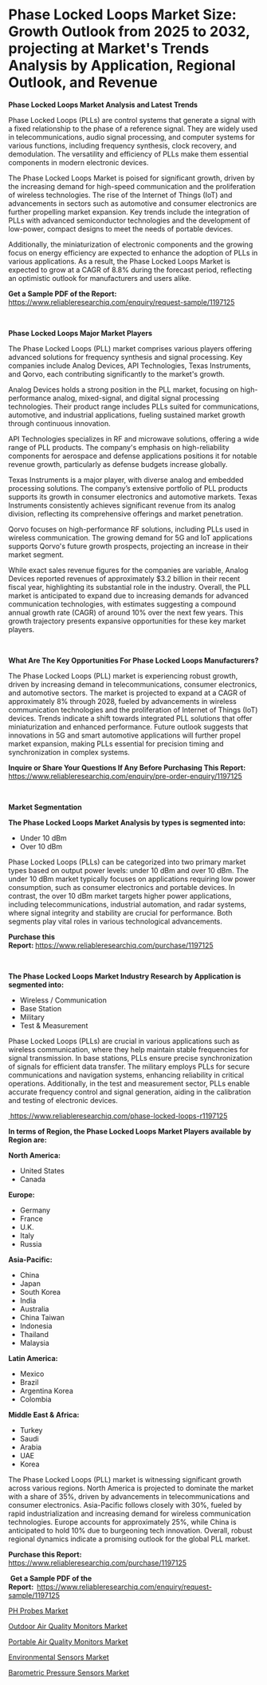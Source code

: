 <p><h1>Phase Locked Loops Market Size: Growth Outlook from 2025 to 2032, projecting at Market's Trends Analysis by Application, Regional Outlook, and Revenue</h1></p><p><strong>Phase Locked Loops Market Analysis and Latest Trends</strong></p>
<p><p>Phase Locked Loops (PLLs) are control systems that generate a signal with a fixed relationship to the phase of a reference signal. They are widely used in telecommunications, audio signal processing, and computer systems for various functions, including frequency synthesis, clock recovery, and demodulation. The versatility and efficiency of PLLs make them essential components in modern electronic devices.</p><p>The Phase Locked Loops Market is poised for significant growth, driven by the increasing demand for high-speed communication and the proliferation of wireless technologies. The rise of the Internet of Things (IoT) and advancements in sectors such as automotive and consumer electronics are further propelling market expansion. Key trends include the integration of PLLs with advanced semiconductor technologies and the development of low-power, compact designs to meet the needs of portable devices. </p><p>Additionally, the miniaturization of electronic components and the growing focus on energy efficiency are expected to enhance the adoption of PLLs in various applications. As a result, the Phase Locked Loops Market is expected to grow at a CAGR of 8.8% during the forecast period, reflecting an optimistic outlook for manufacturers and users alike.</p></p>
<p><strong>Get a Sample PDF of the Report:&nbsp;</strong> <a href="https://www.reliableresearchiq.com/enquiry/request-sample/1197125?utm_campaign=1870&utm_medium=2&utm_source=Github&utm_content=ia&utm_term=06042025&utm_id=phase-locked-loops">https://www.reliableresearchiq.com/enquiry/request-sample/1197125</a></p>
<p>&nbsp;</p>
<p><strong>Phase Locked Loops Major Market Players</strong></p>
<p><p>The Phase Locked Loops (PLL) market comprises various players offering advanced solutions for frequency synthesis and signal processing. Key companies include Analog Devices, API Technologies, Texas Instruments, and Qorvo, each contributing significantly to the market's growth.</p><p>Analog Devices holds a strong position in the PLL market, focusing on high-performance analog, mixed-signal, and digital signal processing technologies. Their product range includes PLLs suited for communications, automotive, and industrial applications, fueling sustained market growth through continuous innovation.</p><p>API Technologies specializes in RF and microwave solutions, offering a wide range of PLL products. The company's emphasis on high-reliability components for aerospace and defense applications positions it for notable revenue growth, particularly as defense budgets increase globally.</p><p>Texas Instruments is a major player, with diverse analog and embedded processing solutions. The company’s extensive portfolio of PLL products supports its growth in consumer electronics and automotive markets. Texas Instruments consistently achieves significant revenue from its analog division, reflecting its comprehensive offerings and market penetration.</p><p>Qorvo focuses on high-performance RF solutions, including PLLs used in wireless communication. The growing demand for 5G and IoT applications supports Qorvo's future growth prospects, projecting an increase in their market segment.</p><p>While exact sales revenue figures for the companies are variable, Analog Devices reported revenues of approximately $3.2 billion in their recent fiscal year, highlighting its substantial role in the industry. Overall, the PLL market is anticipated to expand due to increasing demands for advanced communication technologies, with estimates suggesting a compound annual growth rate (CAGR) of around 10% over the next few years. This growth trajectory presents expansive opportunities for these key market players.</p></p>
<p>&nbsp;</p>
<p><strong>What Are The Key Opportunities For Phase Locked Loops Manufacturers?</strong></p>
<p><p>The Phase Locked Loops (PLL) market is experiencing robust growth, driven by increasing demand in telecommunications, consumer electronics, and automotive sectors. The market is projected to expand at a CAGR of approximately 8% through 2028, fueled by advancements in wireless communication technologies and the proliferation of Internet of Things (IoT) devices. Trends indicate a shift towards integrated PLL solutions that offer miniaturization and enhanced performance. Future outlook suggests that innovations in 5G and smart automotive applications will further propel market expansion, making PLLs essential for precision timing and synchronization in complex systems.</p></p>
<p><strong>Inquire or Share Your Questions If Any Before Purchasing This Report:</strong> <a href="https://www.reliableresearchiq.com/enquiry/pre-order-enquiry/1197125?utm_campaign=1870&utm_medium=2&utm_source=Github&utm_content=ia&utm_term=06042025&utm_id=phase-locked-loops">https://www.reliableresearchiq.com/enquiry/pre-order-enquiry/1197125</a></p>
<p>&nbsp;</p>
<p><strong>Market Segmentation</strong></p>
<p><strong>The Phase Locked Loops Market Analysis by types is segmented into:</strong></p>
<p><ul><li>Under 10 dBm</li><li>Over 10 dBm</li></ul></p>
<p><p>Phase Locked Loops (PLLs) can be categorized into two primary market types based on output power levels: under 10 dBm and over 10 dBm. The under 10 dBm market typically focuses on applications requiring low power consumption, such as consumer electronics and portable devices. In contrast, the over 10 dBm market targets higher power applications, including telecommunications, industrial automation, and radar systems, where signal integrity and stability are crucial for performance. Both segments play vital roles in various technological advancements.</p></p>
<p><strong>Purchase this Report:&nbsp;</strong><a href="https://www.reliableresearchiq.com/purchase/1197125?utm_campaign=1870&utm_medium=2&utm_source=Github&utm_content=ia&utm_term=06042025&utm_id=phase-locked-loops">https://www.reliableresearchiq.com/purchase/1197125</a></p>
<p>&nbsp;</p>
<p><strong>The Phase Locked Loops Market Industry Research by Application is segmented into:</strong></p>
<p><ul><li>Wireless / Communication</li><li>Base Station</li><li>Military</li><li>Test & Measurement</li></ul></p>
<p><p>Phase Locked Loops (PLLs) are crucial in various applications such as wireless communication, where they help maintain stable frequencies for signal transmission. In base stations, PLLs ensure precise synchronization of signals for efficient data transfer. The military employs PLLs for secure communications and navigation systems, enhancing reliability in critical operations. Additionally, in the test and measurement sector, PLLs enable accurate frequency control and signal generation, aiding in the calibration and testing of electronic devices.</p></p>
<p><a href="https://www.reliableresearchiq.com/phase-locked-loops-r1197125?utm_campaign=1870&utm_medium=2&utm_source=Github&utm_content=ia&utm_term=06042025&utm_id=phase-locked-loops">&nbsp;https://www.reliableresearchiq.com/phase-locked-loops-r1197125</a></p>
<p><strong>In terms of Region, the Phase Locked Loops Market Players available by Region are:</strong></p>
<p>
    <p> <strong> North America: </strong>
        <ul>
            <li>United States</li>
            <li>Canada</li>
        </ul>
        </p> 
    <p> <strong> Europe: </strong>
        <ul>
            <li>Germany</li>
            <li>France</li>
            <li>U.K.</li>
            <li>Italy</li>
            <li>Russia</li>
        </ul>
        </p> 
    <p> <strong> Asia-Pacific: </strong>
        <ul>
            <li>China</li>
            <li>Japan</li>
            <li>South Korea</li>
            <li>India</li>
            <li>Australia</li>
            <li>China Taiwan</li>
            <li>Indonesia</li>
            <li>Thailand</li>
            <li>Malaysia</li>
        </ul>
        </p> 
    <p> <strong> Latin America: </strong>
        <ul>
            <li>Mexico</li>
            <li>Brazil</li>
            <li>Argentina Korea</li>
            <li>Colombia</li>
        </ul>
        </p> 
    <p> <strong> Middle East & Africa: </strong>
        <ul>
            <li>Turkey</li>
            <li>Saudi</li>
            <li>Arabia</li>
            <li>UAE</li>
            <li>Korea</li>
        </ul>
    </p>
    </p>
<p><p>The Phase Locked Loops (PLL) market is witnessing significant growth across various regions. North America is projected to dominate the market with a share of 35%, driven by advancements in telecommunications and consumer electronics. Asia-Pacific follows closely with 30%, fueled by rapid industrialization and increasing demand for wireless communication technologies. Europe accounts for approximately 25%, while China is anticipated to hold 10% due to burgeoning tech innovation. Overall, robust regional dynamics indicate a promising outlook for the global PLL market.</p></p>
<p><strong>Purchase this Report: </strong><a href="https://www.reliableresearchiq.com/purchase/1197125?utm_campaign=1870&utm_medium=2&utm_source=Github&utm_content=ia&utm_term=06042025&utm_id=phase-locked-loops">https://www.reliableresearchiq.com/purchase/1197125</a></p>
<p>&nbsp;<strong>Get a Sample PDF of the Report:&nbsp;&nbsp;</strong><a href="https://www.reliableresearchiq.com/enquiry/request-sample/1197125?utm_campaign=1870&utm_medium=2&utm_source=Github&utm_content=ia&utm_term=06042025&utm_id=phase-locked-loops">https://www.reliableresearchiq.com/enquiry/request-sample/1197125</a></p>
<p><strong></strong></p>
<p><p><a href="https://github.com/marteyfito9/Market-Research-Report-List-1/blob/main/ph-probes-market.md?utm_campaign=1870&utm_medium=2&utm_source=Github&utm_content=ia&utm_term=06042025&utm_id=phase-locked-loops">PH Probes Market</a></p><p><a href="https://github.com/tornapruttuz/Market-Research-Report-List-1/blob/main/outdoor-air-quality-monitors-market.md?utm_campaign=1870&utm_medium=2&utm_source=Github&utm_content=ia&utm_term=06042025&utm_id=phase-locked-loops">Outdoor Air Quality Monitors Market</a></p><p><a href="https://github.com/denighoylen1/Market-Research-Report-List-1/blob/main/portable-air-quality-monitors-market.md?utm_campaign=1870&utm_medium=2&utm_source=Github&utm_content=ia&utm_term=06042025&utm_id=phase-locked-loops">Portable Air Quality Monitors Market</a></p><p><a href="https://github.com/yuukoleuda/Market-Research-Report-List-1/blob/main/environmental-sensors-market.md?utm_campaign=1870&utm_medium=2&utm_source=Github&utm_content=ia&utm_term=06042025&utm_id=phase-locked-loops">Environmental Sensors Market</a></p><p><a href="https://github.com/saguegrody74/Market-Research-Report-List-1/blob/main/barometric-pressure-sensors-market.md?utm_campaign=1870&utm_medium=2&utm_source=Github&utm_content=ia&utm_term=06042025&utm_id=phase-locked-loops">Barometric Pressure Sensors Market</a></p></p>